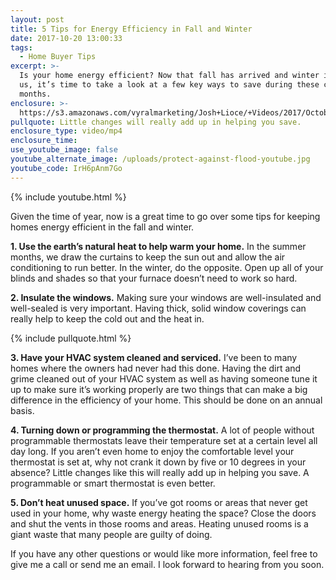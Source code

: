 ```yaml
---
layout: post
title: 5 Tips for Energy Efficiency in Fall and Winter
date: 2017-10-20 13:00:33
tags:
  - Home Buyer Tips
excerpt: >-
  Is your home energy efficient? Now that fall has arrived and winter is upon
  us, it’s time to take a look at a few key ways to save during these colder
  months.
enclosure: >-
  https://s3.amazonaws.com/vyralmarketing/Josh+Lioce/+Videos/2017/October/Milford+MA+Real+Estate+Agent-+5+Tips+for+Energy+Efficiency+in+Fall+and+Winter.mp4
pullquote: Little changes will really add up in helping you save.
enclosure_type: video/mp4
enclosure_time:
use_youtube_image: false
youtube_alternate_image: /uploads/protect-against-flood-youtube.jpg
youtube_code: IrH6pAnm7Go
---
```



{% include youtube.html %}

Given the time of year, now is a great time to go over some tips for keeping homes energy efficient in the fall and winter.

**1. Use the earth’s natural heat to help warm your home.** In the summer months, we draw the curtains to keep the sun out and allow the air conditioning to run better. In the winter, do the opposite. Open up all of your blinds and shades so that your furnace doesn’t need to work so hard.

**2. Insulate the windows.** Making sure your windows are well-insulated and well-sealed is very important. Having thick, solid window coverings can really help to keep the cold out and the heat in.

{% include pullquote.html %}

**3. Have your HVAC system cleaned and serviced.** I’ve been to many homes where the owners had never had this done. Having the dirt and grime cleaned out of your HVAC system as well as having someone tune it up to make sure it’s working properly are two things that can make a big difference in the efficiency of your home. This should be done on an annual basis.

**4. Turning down or programming the thermostat.** A lot of people without programmable thermostats leave their temperature set at a certain level all day long. If you aren’t even home to enjoy the comfortable level your thermostat is set at, why not crank it down by five or 10 degrees in your absence? Little changes like this will really add up in helping you save. A programmable or smart thermostat is even better.

**5. Don’t heat unused space.** If you’ve got rooms or areas that never get used in your home, why waste energy heating the space? Close the doors and shut the vents in those rooms and areas. Heating unused rooms is a giant waste that many people are guilty of doing.

If you have any other questions or would like more information, feel free to give me a call or send me an email. I look forward to hearing from you soon.